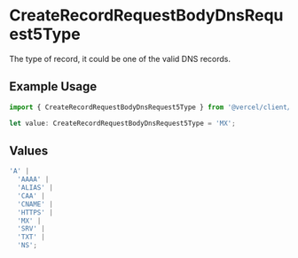 # CreateRecordRequestBodyDnsRequest5Type

The type of record, it could be one of the valid DNS records.

## Example Usage

```typescript
import { CreateRecordRequestBodyDnsRequest5Type } from '@vercel/client/models/operations';

let value: CreateRecordRequestBodyDnsRequest5Type = 'MX';
```

## Values

```typescript
'A' |
  'AAAA' |
  'ALIAS' |
  'CAA' |
  'CNAME' |
  'HTTPS' |
  'MX' |
  'SRV' |
  'TXT' |
  'NS';
```
